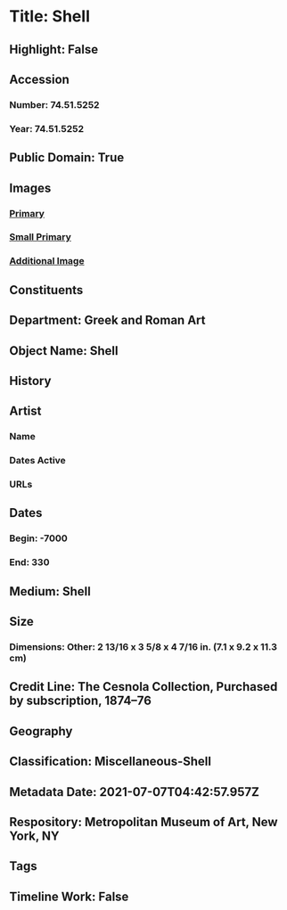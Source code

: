 # Title: Shell
## Highlight: False
## Accession
### Number: 74.51.5252
### Year: 74.51.5252
## Public Domain: True
## Images
### [Primary](https://images.metmuseum.org/CRDImages/gr/original/LC-74_51_5252a.jpg)
### [Small Primary](https://images.metmuseum.org/CRDImages/gr/web-large/LC-74_51_5252a.jpg)
### [Additional Image](https://images.metmuseum.org/CRDImages/gr/original/LC-74_51_5252b.jpg)
## Constituents
## Department: Greek and Roman Art
## Object Name: Shell
## History
## Artist
### Name
### Dates Active
### URLs
## Dates
### Begin: -7000
### End: 330
## Medium: Shell
## Size
### Dimensions: Other: 2 13/16 x 3 5/8 x 4 7/16 in. (7.1 x 9.2 x 11.3 cm)
## Credit Line: The Cesnola Collection, Purchased by subscription, 1874–76
## Geography
## Classification: Miscellaneous-Shell
## Metadata Date: 2021-07-07T04:42:57.957Z
## Respository: Metropolitan Museum of Art, New York, NY
## Tags
## Timeline Work: False